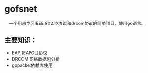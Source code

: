 # gofsnet
　一个用来学习IEEE 802.1X协议和drcom协议的简单项目，使用go语言。
 
## 主要知识：
 - EAP (EAPOL)协议
 - DRCOM 网络数据包分析
 - gopacket依赖库使用